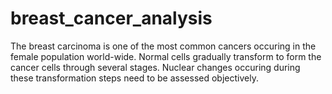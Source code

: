 # breast_cancer_analysis
The breast carcinoma is one of the most common cancers occuring in the female population world-wide. Normal cells gradually transform to form the cancer cells through several stages. Nuclear changes occuring during these transformation steps need to be assessed objectively.

